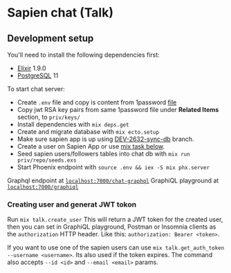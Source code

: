 # Sapien chat (Talk)

## Development setup

You'll need to install the following dependencies first:

* [Elixir](https://elixir-lang.org/install.html) 1.9.0
* [PostgreSQL](https://postgresapp.com/) 11

To start chat server:

* Create `.env` file and copy is content from 1password [file](https://sapien.1password.com/vaults/ajcgx3zogtvg6xo7qkzou5jjd4/allitems/whypdk7xhjabpmijt76osgesl4)
* Copy jwt RSA key pairs from same 1password file under **Related Items** section, to `priv/keys/`
* Install dependencies with `mix deps.get`
* Create and migrate database with `mix ecto.setup`
* Make sure sapien app is up using [DEV-2632-sync-db](https://github.com/SapienNetwork/sapien-v2-backend/tree/DEV-2632-sync-db) branch.
* Create a user on Sapien App or use [mix task below](#creating-user-and-generat-JWT-tokon).
* Seed sapien users/followers tables into chat db with `mix run priv/repo/seeds.exs`
* Start Phoenix endpoint with `source .env && iex -S mix phx.server`

Graphql endpoint at [`localhost:7000/chat-graphql`](http://localhost:7000/graphql)
GraphiQL playground at [`localhost:7000/graphiql`](http://localhost:7000/graphiql)

### Creating user and generat JWT tokon

Run `mix talk.create_user`
This will return a JWT token for the created user, then you can set in GraphiQL playground, Postman or Insomnia clients as the `authorization` HTTP header. Like this: `authorization: Bearer <token>`.

If you want to use one of the sapien users can use `mix talk.get_auth_token --username <username>`. Its also used if the token expires.
The command also accepts `--id <id>` and `--email <email>` params.
